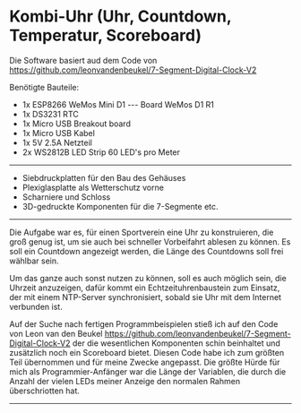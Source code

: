 # Kombi-Uhr (Uhr, Countdown, Temperatur, Scoreboard) 
Die Software basiert aud dem Code von https://github.com/leonvandenbeukel/7-Segment-Digital-Clock-V2

Benötigte Bauteile:
* 1x ESP8266 WeMos Mini D1  ---  Board WeMos D1 R1
* 1x DS3231 RTC  
* 1x Micro USB Breakout board  
* 1x Micro USB Kabel
* 1x 5V 2.5A Netzteil
* 2x WS2812B LED Strip 60 LED's pro Meter
------------------------------------------
*  Siebdruckplatten für den Bau des Gehäuses
*  Plexiglasplatte als Wetterschutz vorne
*  Scharniere und Schloss
*  3D-gedruckte Komponenten für die 7-Segmente etc.

-------------------------------------------

Die Aufgabe war es, für einen Sportverein eine Uhr zu konstruieren, die groß genug ist, um sie auch bei schneller Vorbeifahrt ablesen zu können.
Es soll ein Countdown angezeigt werden, die Länge des Countdowns soll frei wählbar sein.

Um das ganze auch sonst nutzen zu können, soll es auch möglich sein, die Uhrzeit anzuzeigen, dafür kommt ein Echtzeituhrenbaustein zum Einsatz, 
der mit einem NTP-Server synchronisiert, sobald sie Uhr mit dem Internet verbunden ist.

Auf der Suche nach fertigen Programmbeispielen stieß ich auf den Code von Leon van den Beukel
https://github.com/leonvandenbeukel/7-Segment-Digital-Clock-V2
der die wesentlichen Komponenten schin beinhaltet und zusätzlich noch ein Scoreboard bietet.
Diesen Code habe ich zum größten Teil übernommen und für meine Zwecke angepasst. 
Die größte Hürde für mich als Programmier-Anfänger war die Länge der Variablen, die durch die Anzahl der vielen LEDs meiner Anzeige den normalen Rahmen überschriotten hat.

---------------------------------------------

